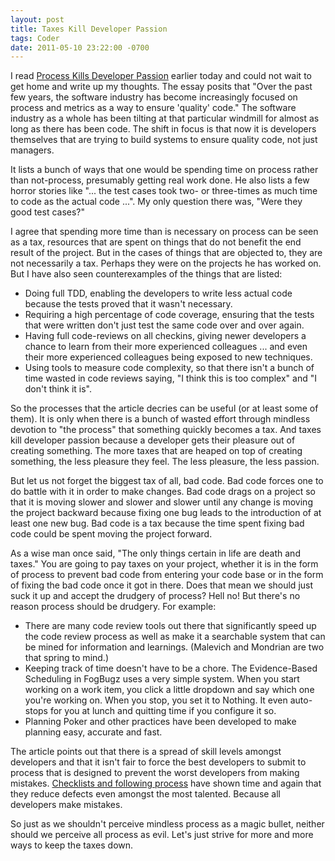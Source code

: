 ```yaml
---
layout: post
title: Taxes Kill Developer Passion
tags: Coder
date: 2011-05-10 23:22:00 -0700
---
```


I read [Process Kills Developer Passion](http://radar.oreilly.com/2011/05/process-kills-developer-passion.html) earlier today and could not wait to get home and write up my thoughts.  The essay posits that "Over the past few years, the software industry has become increasingly focused on process and metrics as a way to ensure 'quality' code."  The software industry as a whole has been tilting at that particular windmill for almost as long as there has been code.  The shift in focus is that now it is developers themselves that are trying to build systems to ensure quality code, not just managers.

It lists a bunch of ways that one would be spending time on process rather than not-process, presumably getting real work done.  He also lists a few horror stories like "... the test cases took two- or three-times as much time to code as the actual code ...".  My only question there was, "Were they good test cases?"

I agree that spending more time than is necessary on process can be seen as a tax, resources that are spent on things that do not benefit the end result of the project.  But in the cases of things that are objected to, they are not necessarily a tax.  Perhaps they were on the projects he has worked on.  But I have also seen counterexamples of the things that are listed:

* Doing full TDD, enabling the developers to write less actual code because the tests proved that it wasn't necessary.
* Requiring a high percentage of code coverage, ensuring that the tests that were written don't just test the same code over and over again.
* Having full code-reviews on all checkins, giving newer developers a chance to learn from their more experienced colleagues ... and even their more experienced colleagues being exposed to new techniques.
* Using tools to measure code complexity, so that there isn't a bunch of time wasted in code reviews saying, "I think this is too complex" and "I don't think it is".

So the processes that the article decries can be useful (or at least some of them).  It is only when there is a bunch of wasted effort through mindless devotion to "the process" that something quickly becomes a tax.  And taxes kill developer passion because a developer gets their pleasure out of creating something.  The more taxes that are heaped on top of creating something, the less pleasure they feel.  The less pleasure, the less passion.

But let us not forget the biggest tax of all, bad code.  Bad code forces one to do battle with it in order to make changes.  Bad code drags on a project so that it is moving slower and slower and slower until any change is moving the project backward because fixing one bug leads to the introduction of at least one new bug.  Bad code is a tax because the time spent fixing bad code could be spent moving the project forward.

As a wise man once said, "The only things certain in life are death and taxes."  You are going to pay taxes on your project, whether it is in the form of process to prevent bad code from entering your code base or in the form of fixing the bad code once it got in there.  Does that mean we should just suck it up and accept the drudgery of process?  Hell no!  But there's no reason process should be drudgery.  For example:

* There are many code review tools out there that significantly speed up the code review process as well as make it a searchable system that can be mined for information and learnings.  (Malevich and Mondrian are two that spring to mind.)
* Keeping track of time doesn't have to be a chore.  The Evidence-Based Scheduling in FogBugz uses a very simple system.  When you start working on a work item, you click a little dropdown and say which one you're working on.  When you stop, you set it to Nothing.  It even auto-stops for you at lunch and quitting time if you configure it so.
* Planning Poker and other practices have been developed to make planning easy, accurate and fast.

The article points out that there is a spread of skill levels amongst developers and that it isn't fair to force the best developers to submit to process that is designed to prevent the worst developers from making mistakes.  [Checklists and following process](http://getbetterhealth.com/why-doctors-should-be-less-like-chuck-yeager-and-more-like-captain-sullenberger/2010.11.24) have shown time and again that they reduce defects even amongst the most talented.  Because all developers make mistakes.

So just as we shouldn't perceive mindless process as a magic bullet, neither should we perceive all process as evil.  Let's just strive for more and more ways to keep the taxes down.

